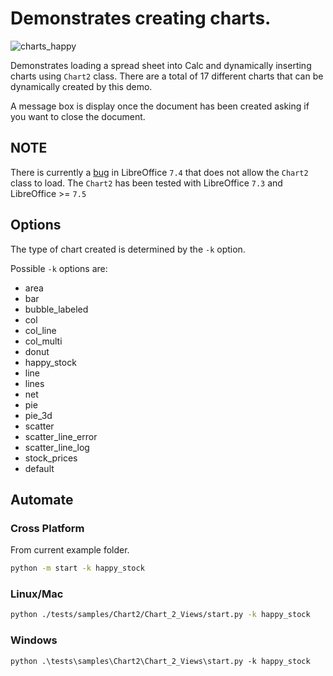 # Demonstrates creating charts.

![charts_happy](https://user-images.githubusercontent.com/4193389/198873533-36de5d26-1071-467b-95f4-2e557b4017cb.png)

Demonstrates loading a spread sheet into Calc and dynamically inserting charts using `Chart2` class.
There are a total of 17 different charts that can be dynamically created by this demo.

A message box is display once the document has been created asking if you want to close the document.

## NOTE

There is currently a [bug](https://bugs.documentfoundation.org/show_bug.cgi?id=151846) in LibreOffice `7.4` that does not allow the `Chart2` class to load.
The `Chart2` has been tested with LibreOffice `7.3` and LibreOffice >= `7.5`


## Options

The type of chart created is determined by the `-k` option.

Possible `-k` options are:

- area
- bar
- bubble_labeled
- col
- col_line
- col_multi
- donut
- happy_stock
- line
- lines
- net
- pie
- pie_3d
- scatter
- scatter_line_error
- scatter_line_log
- stock_prices
- default

## Automate

### Cross Platform

From current example folder.

```sh
python -m start -k happy_stock
```

### Linux/Mac

```sh
python ./tests/samples/Chart2/Chart_2_Views/start.py -k happy_stock
```

### Windows

```ps
python .\tests\samples\Chart2\Chart_2_Views\start.py -k happy_stock
```
